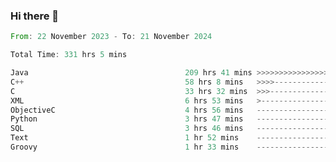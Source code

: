 ### Hi there 👋

<!--
**luoxuanzao/luoxuanzao** is a ✨ _special_ ✨ repository because its `README.md` (this file) appears on your GitHub profile.

Here are some ideas to get you started:

- 🔭 I’m currently working on ...
- 🌱 I’m currently learning ...
- 👯 I’m looking to collaborate on ...
- 🤔 I’m looking for help with ...
- 💬 Ask me about ...
- 📫 How to reach me: ...
- 😄 Pronouns: ...
- ⚡ Fun fact: ...
-->

<!--START_SECTION:waka-->

```rust
From: 22 November 2023 - To: 21 November 2024

Total Time: 331 hrs 5 mins

Java                                   209 hrs 41 mins >>>>>>>>>>>>>>>>---------   63.31 %
C++                                    58 hrs 8 mins   >>>>---------------------   17.56 %
C                                      33 hrs 32 mins  >>>----------------------   10.13 %
XML                                    6 hrs 53 mins   >------------------------   02.08 %
ObjectiveC                             4 hrs 56 mins   -------------------------   01.49 %
Python                                 3 hrs 47 mins   -------------------------   01.14 %
SQL                                    3 hrs 46 mins   -------------------------   01.14 %
Text                                   1 hr 52 mins    -------------------------   00.56 %
Groovy                                 1 hr 33 mins    -------------------------   00.47 %
```

<!--END_SECTION:waka-->